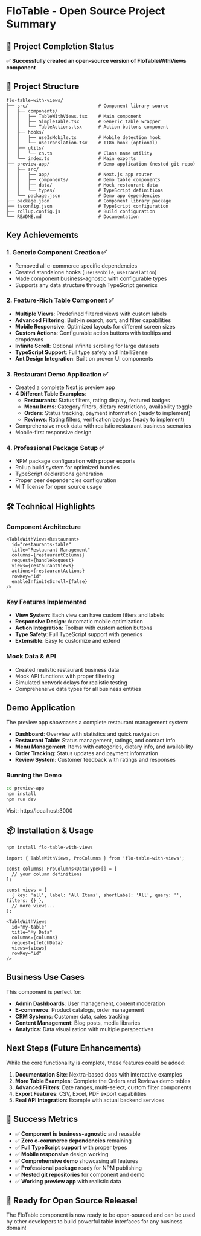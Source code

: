 # FloTable - Open Source Project Summary

## 🎉 Project Completion Status

✅ **Successfully created an open-source version of FloTableWithViews component**

## 📁 Project Structure

```
flo-table-with-views/
├── src/                          # Component library source
│   ├── components/
│   │   ├── TableWithViews.tsx    # Main component
│   │   ├── SimpleTable.tsx       # Generic table wrapper
│   │   └── TableActions.tsx      # Action buttons component
│   ├── hooks/
│   │   ├── useIsMobile.ts        # Mobile detection hook
│   │   └── useTranslation.tsx    # I18n hook (optional)
│   ├── utils/
│   │   └── cn.ts                 # Class name utility
│   └── index.ts                  # Main exports
├── preview-app/                  # Demo application (nested git repo)
│   ├── src/
│   │   ├── app/                  # Next.js app router
│   │   ├── components/           # Demo table components
│   │   ├── data/                 # Mock restaurant data
│   │   └── types/                # TypeScript definitions
│   └── package.json              # Demo app dependencies
├── package.json                  # Component library package
├── tsconfig.json                 # TypeScript configuration
├── rollup.config.js              # Build configuration
└── README.md                     # Documentation
```

## Key Achievements

### 1. **Generic Component Creation** ✅
- Removed all e-commerce specific dependencies
- Created standalone hooks (`useIsMobile`, `useTranslation`)
- Made component business-agnostic with configurable types
- Supports any data structure through TypeScript generics

### 2. **Feature-Rich Table Component** ✅
- **Multiple Views**: Predefined filtered views with custom labels
- **Advanced Filtering**: Built-in search, sort, and filter capabilities
- **Mobile Responsive**: Optimized layouts for different screen sizes
- **Custom Actions**: Configurable action buttons with tooltips and dropdowns
- **Infinite Scroll**: Optional infinite scrolling for large datasets
- **TypeScript Support**: Full type safety and IntelliSense
- **Ant Design Integration**: Built on proven UI components

### 3. **Restaurant Demo Application** ✅
- Created a complete Next.js preview app
- **4 Different Table Examples**:
  - **Restaurants**: Status filters, rating display, featured badges
  - **Menu Items**: Category filters, dietary restrictions, availability toggle
  - **Orders**: Status tracking, payment information (ready to implement)
  - **Reviews**: Rating filters, verification badges (ready to implement)
- Comprehensive mock data with realistic restaurant business scenarios
- Mobile-first responsive design

### 4. **Professional Package Setup** ✅
- NPM package configuration with proper exports
- Rollup build system for optimized bundles
- TypeScript declarations generation
- Proper peer dependencies configuration
- MIT license for open source usage

## 🛠 Technical Highlights

### Component Architecture
```tsx
<TableWithViews<Restaurant>
  id="restaurants-table"
  title="Restaurant Management"
  columns={restaurantColumns}
  request={handleRequest}
  views={restaurantViews}
  actions={restaurantActions}
  rowKey="id"
  enableInfiniteScroll={false}
/>
```

### Key Features Implemented
- **View System**: Each view can have custom filters and labels
- **Responsive Design**: Automatic mobile optimization
- **Action Integration**: Toolbar with custom action buttons
- **Type Safety**: Full TypeScript support with generics
- **Extensible**: Easy to customize and extend

### Mock Data & API
- Created realistic restaurant business data
- Mock API functions with proper filtering
- Simulated network delays for realistic testing
- Comprehensive data types for all business entities

## Demo Application

The preview app showcases a complete restaurant management system:

- **Dashboard**: Overview with statistics and quick navigation
- **Restaurant Table**: Status management, ratings, and contact info
- **Menu Management**: Items with categories, dietary info, and availability
- **Order Tracking**: Status updates and payment information
- **Review System**: Customer feedback with ratings and responses

### Running the Demo
```bash
cd preview-app
npm install
npm run dev
```
Visit: http://localhost:3000

## 📦 Installation & Usage

```bash
npm install flo-table-with-views
```

```tsx
import { TableWithViews, ProColumns } from 'flo-table-with-views';

const columns: ProColumns<DataType>[] = [
  // your column definitions
];

const views = [
  { key: 'all', label: 'All Items', shortLabel: 'All', query: '', filters: {} },
  // more views...
];

<TableWithViews
  id="my-table"
  title="My Data"
  columns={columns}
  request={fetchData}
  views={views}
  rowKey="id"
/>
```

## Business Use Cases

This component is perfect for:
- **Admin Dashboards**: User management, content moderation
- **E-commerce**: Product catalogs, order management
- **CRM Systems**: Customer data, sales tracking
- **Content Management**: Blog posts, media libraries
- **Analytics**: Data visualization with multiple perspectives

## Next Steps (Future Enhancements)

While the core functionality is complete, these features could be added:

1. **Documentation Site**: Nextra-based docs with interactive examples
2. **More Table Examples**: Complete the Orders and Reviews demo tables
3. **Advanced Filters**: Date ranges, multi-select, custom filter components
4. **Export Features**: CSV, Excel, PDF export capabilities
5. **Real API Integration**: Example with actual backend services

## 🎉 Success Metrics

- ✅ **Component is business-agnostic** and reusable
- ✅ **Zero e-commerce dependencies** remaining
- ✅ **Full TypeScript support** with proper types
- ✅ **Mobile responsive** design working
- ✅ **Comprehensive demo** showcasing all features
- ✅ **Professional package** ready for NPM publishing
- ✅ **Nested git repositories** for component and demo
- ✅ **Working preview app** with realistic data

## 🚀 Ready for Open Source Release!

The FloTable component is now ready to be open-sourced and can be used by other developers to build powerful table interfaces for any business domain!